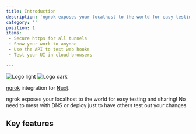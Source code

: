 ```yaml
---
title: Introduction
description: 'ngrok exposes your localhost to the world for easy testing and sharing! No need to mess with DNS or deploy just to have others test out your changes'
category: ''
position: 1
items:
 - Secure https for all tunnels
 - Show your work to anyone
 - Use the API to test web hooks
 - Test your UI in cloud browsers

---
```


<img src="/preview.svg" class="light-img" alt="Logo light" />
<img src="/preview-dark.svg" class="dark-img" alt="Logo dark" />

[ngrok](https://github.com/bubenshchykov/ngrok) integration for [Nuxt](https://nuxtjs.org/).

ngrok exposes your localhost to the world for easy testing and sharing! No need to mess with DNS or deploy just to have others test out your changes

## Key features

<list :items="items"></list>


